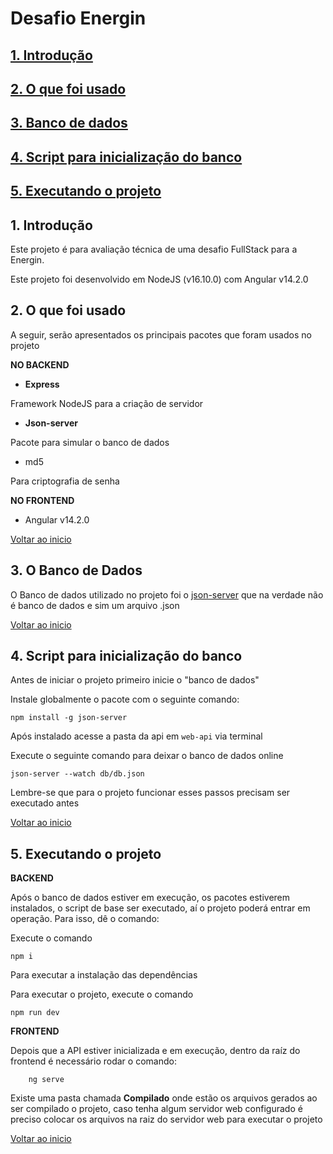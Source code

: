 # <a id="begin"> Desafio Energin

## [1. Introdução](#intro)
## [2. O que foi usado](#uso)
## [3. Banco de dados](#db)
## [4. Script para inicialização do banco](#antes)
## [5. Executando o projeto](#run)


## <a id="intro">1. Introdução

Este projeto é para avaliação técnica de uma desafio FullStack para a Energin.

Este projeto foi desenvolvido em NodeJS (v16.10.0) com Angular v14.2.0

## <a id="uso"> 2. O que foi usado

A seguir, serão apresentados os principais pacotes que foram usados no projeto

**NO BACKEND**

* <b>Express</b>

Framework NodeJS para a criação de servidor 

* <b>Json-server</b>

Pacote para simular o banco de dados

* md5

Para criptografia de senha


**NO FRONTEND**

* Angular v14.2.0


[Voltar ao inicio](#begin)

## <a id="db"> 3. O Banco de Dados

O Banco de dados utilizado no projeto foi o [json-server](https://www.npmjs.com/package/json-server) que na verdade não é banco de dados e sim um arquivo .json


[Voltar ao inicio](#begin)

## <a id="antes"> 4. Script para inicialização do banco

Antes de iniciar o projeto primeiro inicie o "banco de dados"

Instale globalmente o pacote com o seguinte comando:

    npm install -g json-server

Após instalado acesse a pasta da api em `web-api` via terminal

Execute o seguinte comando para deixar o banco de dados online

    json-server --watch db/db.json

Lembre-se que para o projeto funcionar esses passos precisam ser executado antes

[Voltar ao inicio](#begin)

## <a id="run"> 5. Executando o projeto

**BACKEND**

Após o banco de dados estiver em execução, os pacotes estiverem instalados, o script de base ser executado, aí o projeto poderá entrar em operação. Para isso, dê o comando:

Execute o comando 

    npm i

Para executar a instalação das dependências

Para executar o projeto, execute o comando

    npm run dev

**FRONTEND**

Depois que a API estiver inicializada e em execução, dentro da raíz do frontend é necessário rodar o comando:

        ng serve

Existe uma pasta chamada **Compilado** onde estão os arquivos gerados ao ser compilado o projeto, caso tenha algum servidor web configurado é preciso colocar os arquivos na raiz do servidor web para executar o projeto


[Voltar ao inicio](#begin)



